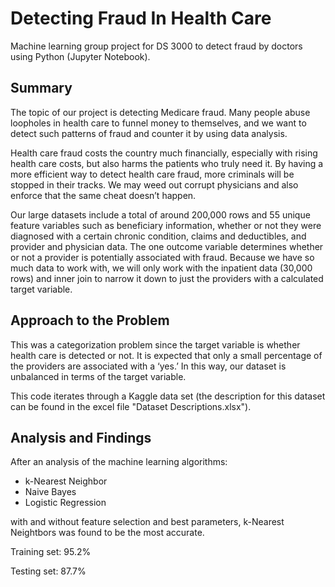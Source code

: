 # Detecting Fraud In Health Care
Machine learning group project for DS 3000 to detect fraud by doctors using Python (Jupyter Notebook). 

## Summary

The topic of our project is detecting Medicare fraud. Many people abuse loopholes in health care to
funnel money to themselves, and we want to detect such patterns of fraud and counter it by using
data analysis.

Health care fraud costs the country much financially, especially with rising health care costs, but also
harms the patients who truly need it. By having a more efficient way to detect health care fraud,
more criminals will be stopped in their tracks. We may weed out corrupt physicians and also enforce
that the same cheat doesn’t happen.

Our large datasets include a total of around 200,000 rows and 55 unique feature variables such as
beneficiary information, whether or not they were diagnosed with a certain chronic condition, claims
and deductibles, and provider and physician data. The one outcome variable determines whether or
not a provider is potentially associated with fraud. Because we have so much data to work with, we
will only work with the inpatient data (30,000 rows) and inner join to narrow it down to just the
providers with a calculated target variable.

## Approach to the Problem
This was a categorization problem since the target variable is whether health care is detected or not. It is expected that only a small
percentage of the providers are associated with a ‘yes.’ In this way, our dataset is unbalanced in
terms of the target variable.

This code iterates through a Kaggle data set (the description for this dataset can be found in the excel file "Dataset Descriptions.xlsx").

## Analysis and Findings
After an analysis of the machine learning algorithms:    
 - k-Nearest Neighbor
 - Naive Bayes
 - Logistic Regression
 
 with and without feature selection and best parameters, k-Nearest Neightbors was found to be the most accurate.
 
Training set: 95.2%

Testing set: 87.7%




